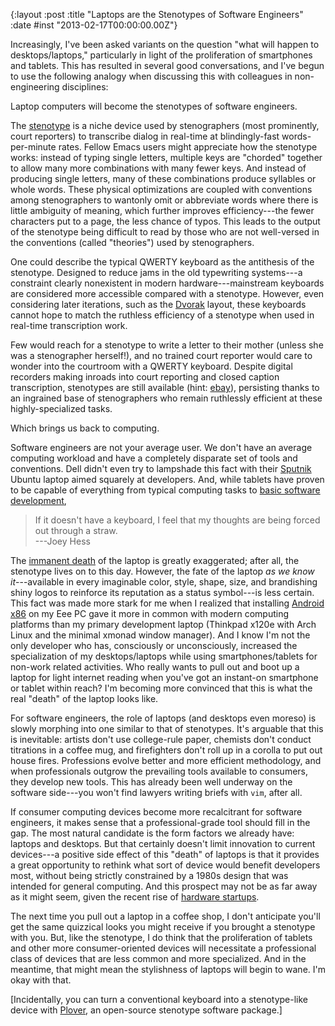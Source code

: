{:layout :post
 :title "Laptops are the Stenotypes of Software Engineers"
 :date #inst "2013-02-17T00:00:00.00Z"}

Increasingly, I've been asked variants on the question "what will
happen to desktops/laptops," particularly in light of the
proliferation of smartphones and tablets.  This has resulted in
several good conversations, and I've begun to use the following
analogy when discussing this with colleagues in non-engineering
disciplines:

Laptop computers will become the stenotypes of software engineers.

The [stenotype][1] is a niche device used by stenographers (most
prominently, court reporters) to transcribe dialog in real-time at
blindingly-fast words-per-minute rates.  Fellow Emacs users might
appreciate how the stenotype works: instead of typing single letters,
multiple keys are "chorded" together to allow many more combinations
with many fewer keys.  And instead of producing single letters, many
of these combinations produce syllables or whole words.  These
physical optimizations are coupled with conventions among
stenographers to wantonly omit or abbreviate words where there is
little ambiguity of meaning, which further improves efficiency---the
fewer characters put to a page, the less chance of typos.  This leads
to the output of the stenotype being difficult to read by those who
are not well-versed in the conventions (called "theories") used by
stenographers.

One could describe the typical QWERTY keyboard as the antithesis of
the stenotype.  Designed to reduce jams in the old typewriting
systems---a constraint clearly nonexistent in modern
hardware---mainstream keyboards are considered more accessible
compared with a stenotype.  However, even considering later
iterations, such as the [Dvorak][2] layout, these keyboards cannot
hope to match the ruthless efficiency of a stenotype when used in
real-time transcription work.

Few would reach for a stenotype to write a letter to their mother
(unless she was a stenographer herself!), and no trained court
reporter would care to wonder into the courtroom with a QWERTY
keyboard.  Despite digital recorders making inroads into court
reporting and closed caption transcription, stenotypes are still
available (hint: [ebay][3]), persisting thanks to an ingrained base of
stenographers who remain ruthlessly efficient at these
highly-specialized tasks.

Which brings us back to computing.

Software engineers are not your average user.  We don't have an
average computing workload and have a completely disparate set of
tools and conventions.  Dell didn't even try to lampshade this fact
with their [Sputnik][4] Ubuntu laptop aimed squarely at developers.
And, while tablets have proven to be capable of everything from
typical computing tasks to [basic software development][5],

> If it doesn't have a keyboard, I feel that my thoughts are being
> forced out through a straw.<br />
> ---Joey Hess

The [immanent death][9] of the laptop is greatly exaggerated; after
all, the stenotype lives on to this day.  However, the fate of the
laptop *as we know it*---available in every imaginable color, style,
shape, size, and brandishing shiny logos to reinforce its reputation
as a status symbol---is less certain.  This fact was made more stark
for me when I realized that installing [Android x86][6] on my Eee PC
gave it more in common with modern computing platforms than my primary
development laptop (Thinkpad x120e with Arch Linux and the minimal
xmonad window manager).  And I know I'm not the only developer who
has, consciously or unconsciously, increased the specialization of my
desktops/laptops while using smartphones/tablets for non-work related
activities.  Who really wants to pull out and boot up a laptop for
light internet reading when you've got an instant-on smartphone or
tablet within reach?  I'm becoming more convinced that this is what
the real "death" of the laptop looks like.

For software engineers, the role of laptops (and desktops even moreso)
is slowly morphing into one similar to that of stenotypes.  It's
arguable that this is inevitable: artists don't use college-rule
paper, chemists don't conduct titrations in a coffee mug, and
firefighters don't roll up in a corolla to put out house fires.
Professions evolve better and more efficient methodology, and when
professionals outgrow the prevailing tools available to consumers,
they develop new tools.  This has already been well underway on the
software side---you won't find lawyers writing briefs with `vim`,
after all.

If consumer computing devices become more recalcitrant for software
engineers, it makes sense that a professional-grade tool should fill
in the gap.  The most natural candidate is the form factors we already
have: laptops and desktops.  But that certainly doesn't limit
innovation to current devices---a positive side effect of this "death"
of laptops is that it provides a great opportunity to rethink what
sort of device would benefit developers most, without being strictly
constrained by a 1980s design that was intended for general computing.
And this prospect may not be as far away as it might seem, given the
recent rise of [hardware startups][7].

The next time you pull out a laptop in a coffee shop, I don't
anticipate you'll get the same quizzical looks you might receive if
you brought a stenotype with you.  But, like the stenotype, I do think
that the proliferation of tablets and other more consumer-oriented
devices will necessitate a professional class of devices that are less
common and more specialized.  And in the meantime, that might mean the
stylishness of laptops will begin to wane.  I'm okay with that.

\[Incidentally, you can turn a conventional keyboard into a stenotype-like device with [Plover][8],
an open-source stenotype software package.\]

[1]: https://en.wikipedia.org/wiki/Stenotype
[2]: https://en.wikipedia.org/wiki/Dvorak_Simplified_Keyboard
[3]: https://www.ebay.com/sch/i.html?_trksid=p5197.m570.l1313&_nkw=stenotype&_sacat=0&_from=R40
[4]: https://content.dell.com/us/en/gen/d/campaigns/xps-linux-laptop
[5]: https://pythonforios.com/
[6]: https://www.android-x86.org/
[7]: https://www.hackthings.com/brace-yourself-here-come-the-hardware-startups/
[8]: https://stenoknight.com/wiki/Main_Page
[9]: https://www.fastcompany.com/3004563/2013-when-tablets-beat-laptops
